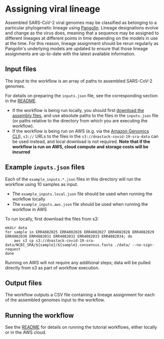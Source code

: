 # Assigning viral lineage

Assembled SARS-CoV-2 viral genomes may be classified as belonging to a particular phylogenetic lineage using [Pangolin](https://github.com/cov-lineages/pangolin). Lineage designations evolve and change as the virus does, meaning that a sequence may be assigned to different lineages at different points in time depending on the models in use at the time. For this reason, lineage assignment should be rerun regularly as Pangolin's underlying models are updated to ensure that those lineage assignments are up-to-date with the latest available information.


## Input files

The input to the workflow is an array of paths to assembled SARS-CoV-2 genomes.

For details on preparing the `inputs.json` file, see the corresponding section in the [README](../README.md#preparing-the-inputsjson-file).

- If the workflow is being run locally, you should first [download the assembly files](../../README.md#data-access), and use absolute paths to the files in the `inputs.json` file (or paths relative to the directory from which you are executing the workflow).
- If the workflow is being run on AWS (e.g. via the [Amazon Genomics CLI](https://aws.amazon.com/genomics-cli/)), `s3://` URLs to the files in the `s3://dnastack-covid-19-sra-data` can be used instead, and local download is not required. **Note that if the workflow is run on AWS, cloud compute and storage costs will be incurred**


## Example `inputs.json` files

Each of the `example_inputs.*.json` files in this directory will run the workflow using 10 samples as input.

- The `example_inputs.local.json` file should be used when running the workflow locally
- The `example_inputs.aws.json` file should be used when running the workflow in AWS

To run locally, first download the files from s3:

```
mkdir data
for sample in ERR4082025 ERR4082026 ERR4082027 ERR4082028 ERR4082029 ERR4082030 ERR4082031 ERR4082032 ERR4082033 ERR4082034; do
    aws s3 cp s3://dnastack-covid-19-sra-data/NCBI_SRA/${sample}/${sample}.consensus.fasta ./data/ --no-sign-request
done
```

Running on AWS will not require any additional steps; data will be pulled directly from s3 as part of workflow execution.


## Output files

The workflow outputs a CSV file containing a lineage assignment for each of the assembled genomes input to the workflow.


## Running the workflow

See the [README](../README.md) for details on running the tutorial workflows, either locally or in the AWS cloud.

